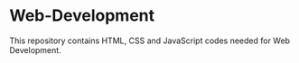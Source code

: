 # Web-Development
This repository contains HTML, CSS and JavaScript codes needed for Web Development.
